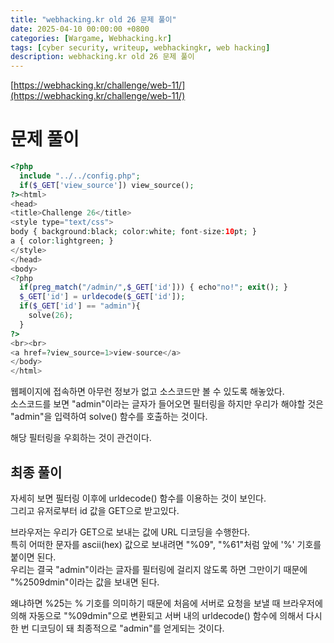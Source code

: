 ```yaml
---
title: "webhacking.kr old 26 문제 풀이"
date: 2025-04-10 00:00:00 +0800
categories: [Wargame, Webhacking.kr]
tags: [cyber security, writeup, webhackingkr, web hacking] 
description: webhacking.kr old 26 문제 풀이
---
```


[https://webhacking.kr/challenge/web-11/](https://webhacking.kr/challenge/web-11/)
# 문제 풀이
```php
<?php
  include "../../config.php";
  if($_GET['view_source']) view_source();
?><html>
<head>
<title>Challenge 26</title>
<style type="text/css">
body { background:black; color:white; font-size:10pt; }    
a { color:lightgreen; }
</style>
</head>
<body>
<?php
  if(preg_match("/admin/",$_GET['id'])) { echo"no!"; exit(); }
  $_GET['id'] = urldecode($_GET['id']);
  if($_GET['id'] == "admin"){
    solve(26);
  }
?>
<br><br>
<a href=?view_source=1>view-source</a>
</body>
</html>
```
웹페이지에 접속하면 아무런 정보가 없고 소스코드만 볼 수 있도록 해놓았다.<br />
소스코드를 보면 "admin"이라는 글자가 들어오면 필터링을 하지만 우리가 해야할 것은 "admin"을 입력하여 solve() 함수를 호출하는 것이다.<br />

해당 필터링을 우회하는 것이 관건이다.<br />
## 최종 풀이
자세히 보면 필터링 이후에 urldecode() 함수를 이용하는 것이 보인다.<br />
그리고 유저로부터 id 값을 GET으로 받고있다.<br />

브라우저는 우리가 GET으로 보내는 값에 URL 디코딩을 수행한다.<br />
특히 어떠한 문자를 ascii(hex) 값으로 보내려면 "%09", "%61"처럼 앞에 '%' 기호를 붙이면 된다.<br />
우리는 결국 "admin"이라는 글자를 필터링에 걸리지 않도록 하면 그만이기 때문에 "%2509dmin"이라는 값을 보내면 된다.<br />

왜냐하면 %25는 % 기호를 의미하기 때문에 처음에 서버로 요청을 보낼 때 브라우저에 의해 자동으로 "%09dmin"으로 변환되고 서버 내의 urldecode() 함수에 의해서 다시 한 번 디코딩이 돼 최종적으로 "admin"를 얻게되는 것이다.<br />